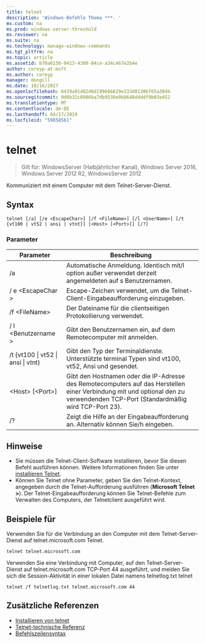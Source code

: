 ```yaml
---
title: telnet
description: 'Windows-Befehle Thema ***- '
ms.custom: na
ms.prod: windows-server-threshold
ms.reviewer: na
ms.suite: na
ms.technology: manage-windows-commands
ms.tgt_pltfrm: na
ms.topic: article
ms.assetid: b70a6156-9413-4300-84ce-a34c467e2b4e
author: coreyp-at-msft
ms.author: coreyp
manager: dongill
ms.date: 10/16/2017
ms.openlocfilehash: 6439a91d82d6d199666629e333d8130bf65a384b
ms.sourcegitcommit: 0d0b32c8986ba7db9536e0b8648d4ddf9b03e452
ms.translationtype: MT
ms.contentlocale: de-DE
ms.lasthandoff: 04/17/2019
ms.locfileid: "59858561"
---
```

# <a name="telnet"></a>telnet

>Gilt für: WindowsServer (Halbjährlicher Kanal), Windows Server 2016, Windows Server 2012 R2, WindowsServer 2012

Kommuniziert mit einem Computer mit dem Telnet-Server-Dienst. 
## <a name="syntax"></a>Syntax
```
telnet [/a] [/e <EscapeChar>] [/f <FileName>] [/l <UserName>] [/t {vt100 | vt52 | ansi | vtnt}] [<Host> [<Port>]] [/?]
```
### <a name="parameters"></a>Parameter
|Parameter|Beschreibung|
|-------|--------|
|/a|Automatische Anmeldung. Identisch mit/l option außer verwendet derzeit angemeldeten auf s Benutzernamen.|
|/ e \<EscapeChar >|Escape-Zeichen verwendet, um die Telnet-Client-Eingabeaufforderung einzugeben.|
|/f \<FileName>|Der Dateiname für die clientseitigen Protokollierung verwendet.|
|/ l \<Benutzername >|Gibt den Benutzernamen ein, auf dem Remotecomputer mit anmelden.|
|/t {vt100 &#124; vt52 &#124; ansi &#124; vtnt}|Gibt den Typ der Terminaldienste. Unterstützte terminal Typen sind vt100, vt52, Ansi und gesendet.|
|\<Host> [\<Port>]|Gibt den Hostnamen oder die IP-Adresse des Remotecomputers auf das Herstellen einer Verbindung mit und optional den zu verwendenden TCP-Port (Standardmäßig wird TCP-Port 23).|
|/?|Zeigt die Hilfe an der Eingabeaufforderung an. Alternativ können Sie/h eingeben.|

## <a name="remarks"></a>Hinweise
-   Sie müssen die Telnet-Client-Software installieren, bevor Sie diesen Befehl ausführen können. Weitere Informationen finden Sie unter [installieren Telnet](https://technet.microsoft.com/library/cc754293(v=ws.10).aspx).
-   Können Sie Telnet ohne Parameter, geben Sie den Telnet-Kontext, angegeben durch die Telnet-Aufforderung ausführen (**Microsoft Telnet >**). Der Telnet-Eingabeaufforderung können Sie Telnet-Befehle zum Verwalten des Computers, der Telnetclient ausgeführt wird.

## <a name="BKMK_Examples"></a>Beispiele für
Verwenden Sie für die Verbindung an den Computer mit dem Telnet-Server-Dienst auf telnet.microsoft.com Telnet.
```
telnet telnet.microsoft.com
```
Verwenden Sie eine Verbindung mit Computer, auf den Telnet-Server-Dienst auf telnet.microsoft.com TCP-Port 44 ausgeführt, und melden Sie sich die Session-Aktivität in einer lokalen Datei namens telnetlog.txt telnet
```
telnet /f telnetlog.txt telnet.microsoft.com 44
```

## <a name="additional-references"></a>Zusätzliche Referenzen
-   [Installieren von telnet](https://technet.microsoft.com/library/cc754293(v=ws.10).aspx)
-   [Telnet-technische Referenz](https://technet.microsoft.com/library/cc754987(v=ws.10).aspx)
-   [Befehlszeilensyntax](command-line-syntax-key.md)
